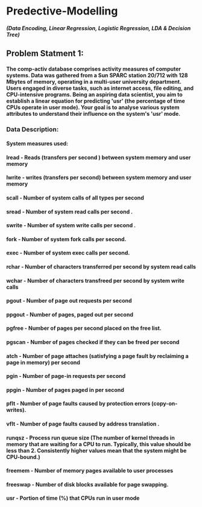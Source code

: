 # Predective-Modelling
##### (Data Encoding, Linear Regression, Logistic Regression, LDA & Decision Tree)

## Problem Statment 1:
#### The comp-activ database comprises activity measures of computer systems. Data was gathered from a Sun SPARC station 20/712 with 128 Mbytes of memory, operating in a multi-user university department. Users engaged in diverse tasks, such as internet access, file editing, and CPU-intensive programs. Being an aspiring data scientist, you aim to establish a linear equation for predicting 'usr' (the percentage of time CPUs operate in user mode). Your goal is to analyse various system attributes to understand their influence on the system's 'usr' mode.
### Data Description:
#### System measures used:
#### lread - Reads (transfers per second ) between system memory and user memory
#### lwrite - writes (transfers per second) between system memory and user memory
#### scall - Number of system calls of all types per second
#### sread - Number of system read calls per second .
#### swrite - Number of system write calls per second .
#### fork - Number of system fork calls per second.
#### exec - Number of system exec calls per second.
#### rchar - Number of characters transferred per second by system read calls
#### wchar - Number of characters transfreed per second by system write calls
#### pgout - Number of page out requests per second
#### ppgout - Number of pages, paged out per second
#### pgfree - Number of pages per second placed on the free list.
#### pgscan - Number of pages checked if they can be freed per second
#### atch - Number of page attaches (satisfying a page fault by reclaiming a page in memory) per second
#### pgin - Number of page-in requests per second
#### ppgin - Number of pages paged in per second
#### pflt - Number of page faults caused by protection errors (copy-on-writes).
#### vflt - Number of page faults caused by address translation .
#### runqsz - Process run queue size (The number of kernel threads in memory that are waiting for a CPU to run. Typically, this value should be less than 2. Consistently higher values mean that the system might be CPU-bound.)
#### freemem - Number of memory pages available to user processes
#### freeswap - Number of disk blocks available for page swapping.
#### usr - Portion of time (%) that CPUs run in user mode


